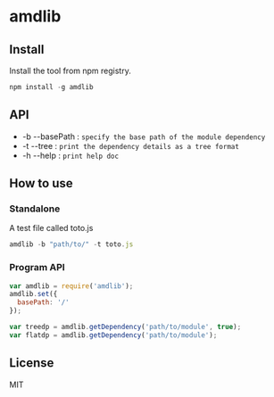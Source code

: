 # amdlib

## Install
Install the tool from npm registry.
```javascript
npm install -g amdlib
```

## API
* -b --basePath : `specify the base path of the module dependency`
* -t --tree : `print the dependency details as a tree format`
* -h --help : `print help doc`

## How to use
### Standalone
A test file called toto.js
```javascript
amdlib -b "path/to/" -t toto.js
```

### Program API
```javascript
var amdlib = require('amdlib');
amdlib.set({
  basePath: '/'
});

var treedp = amdlib.getDependency('path/to/module', true);
var flatdp = amdlib.getDependency('path/to/module');
```

## License
MIT
